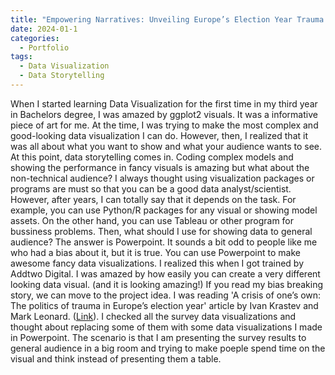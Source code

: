 ```yaml
---
title: "Empowering Narratives: Unveiling Europe’s Election Year Trauma through Dynamic Data Storytelling in PowerPoint"
date: 2024-01-1
categories:
  - Portfolio
tags:
  - Data Visualization
  - Data Storytelling
---
```


When I started learning Data Visualization for the first time in my third year in Bachelors degree, I was amazed by ggplot2 visuals. It was a informative 
piece of art for me. At the time, I was trying to make the most complex and good-looking data visualization I can do. However, then, I realized that it was
all about what you want to show and what your audience wants to see. At this point, data storytelling comes in. Coding complex models and showing the
performance in fancy visuals is amazing but what about the non-technical audience? I always thought using visualization packages or programs are must so that 
you can be a good data analyst/scientist. However, after years, I can totally say that it depends on the task. For example, you can use Python/R packages
for any visual or showing model assets. On the other hand, you can use Tableau or other program for bussiness problems. Then, what should I use for showing
data to general audience? The answer is Powerpoint. It sounds a bit odd to people like me who had a bias about it, but it is true. You can use Powerpoint
to make awesome fancy data visualizations. I realized this when I got trained by Addtwo Digital. I was amazed by how easily you can create a very different
looking data visual. (and it is looking amazing!)
If you read my bias breaking story, we can move to the project idea. I was reading 'A crisis of one’s own: The politics of trauma in Europe’s election 
year' article by Ivan Krastev and Mark Leonard. ([Link](https://ecfr.eu/publication/a-crisis-of-ones-own-the-politics-of-trauma-in-europes-election-year/)).
I checked all the survey data visualizations and thought about replacing some of them with some data visualizations I made in Powerpoint. The scenario is that
I am presenting the survey results to general audience in a big room and trying to make poeple spend time on the visual and think instead of presenting them
a table. 
